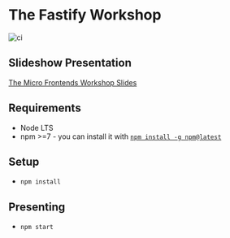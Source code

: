 # The Fastify Workshop

![ci](https://github.com/nearform/the-fastify-workshop/workflows/ci/badge.svg)

## Slideshow Presentation

[The Micro Frontends Workshop Slides](https://github.com/nearform/the-micro-frontends-workshop)

## Requirements

- Node LTS
- npm >=7 - you can install it with [`npm install -g npm@latest`](https://docs.npmjs.com/try-the-latest-stable-version-of-npm)


## Setup

- `npm install`

## Presenting

- `npm start`
